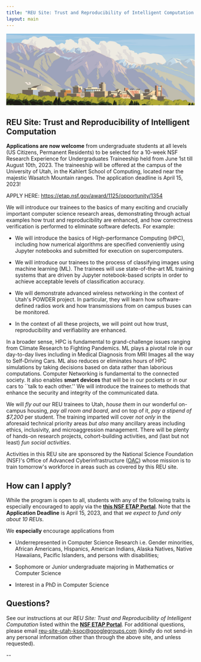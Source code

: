 ```yaml
---
title: "REU Site: Trust and Reproducibility of Intelligent Computation at Utah"
layout: main
---
```


<img src="./images/uou.jpg" alt="campus" width="820" />

## REU Site: Trust and Reproducibility of Intelligent Computation

**Applications are now welcome** from undergraduate students at all levels (US Citizens, Permanent Residents) to be selected for a 10-week NSF Research Experience for Undergraduates Traineeship held from June 1st till August 10th, 2023. The traineeship will be offered at the campus of the University of Utah, in the Kahlert School of Computing, located near the majestic Wasatch Mountain ranges.  The application deadline is April 15, 2023!

APPLY HERE: https://etap.nsf.gov/award/1125/opportunity/1354

We will introduce our trainees to the basics of many exciting and crucially important computer science research areas, demonstrating through actual examples how trust and reproducibility are enhanced, and how correctness verification is performed to eliminate software defects. For example:

- We will introduce the basics of High-performance Computing (HPC), including how numerical algorithms are specified conveniently using Jupyter notebooks and submitted for execution on supercomputers.

- We will introduce our trainees to the process of classifying images using machine learning (ML). The trainees will use state-of-the-art ML training systems that are driven by Jupyter notebook-based scripts in order to achieve acceptable levels of classification accuracy.

- We will demonstrate advanced wireless networking in the context of Utah's POWDER project. In particular, they will learn how software-defined radios work and how transmissions from on campus buses can be monitored.

- In the context of all these projects, we will point out how trust, reproducibility and verifiability are enhanced.

In a broader sense, HPC is fundamental to grand-challenge issues ranging from Climate Research to Fighting Pandemics. ML plays a pivotal role in our day-to-day lives including in Medical Diagnosis from MRI Images all the way to Self-Driving Cars. ML also reduces or eliminates hours of HPC simulations by taking decisions based on data rather than laborious computations. Computer Networking is fundamental to the connected society. It also enables **smart devices** that will be in our pockets or in our cars to ``talk to each other.'' We will introduce the trainees to methods that enhance the security and integrity of the communicated data.

We will *fly out* our REU trainees to Utah, *house them* in our wonderful on-campus housing, *pay all room and board*, and on top of it, *pay a stipend of $7,200* per student. The training imparted will cover *not only* in the aforesaid technical priority areas *but also* many ancillary areas including ethics, inclusivity, and microaggression management. There will be plenty of hands-on research projects, cohort-building activities, and (last but not least) *fun social activities*.

Activities in this REU site are sponsored by the National Science Foundation (NSF)'s Office of Advanced Cyberinfrastructure ([OAC](https://www.nsf.gov/div/index.jsp?div=OAC)) whose mission is to train tomorrow's workforce in areas such as covered by this REU site.

## **How can I apply?**

While the program is open to all, students with any of the following traits is especially encouraged to apply via the [**this NSF ETAP Portal**](https://www.nsf.gov/div/index.jsp?div=OAC). Note that the **Application Deadline** is April 15, 2023, and that *we expect to fund only about 10 REUs*.

We **especially** encourage applications from

 - Underrepresented in Computer Science Research i.e. Gender minorities, African Americans, Hispanics, American Indians, Alaska Natives, Native Hawaiians, Pacific Islanders, and persons with disabilities;
 
 - Sophomore or Junior undergraduate majoring in Mathematics or Computer Science
 
 - Interest in a PhD in Computer Science

## **Questions?**

See our instructions at our *REU Site: Trust and Reproducibility of Intelligent Computation* listed within the [**NSF ETAP Portal**](https://etap.nsf.gov/award/1125/opportunity/1354). For additional questions, please email reu-site-utah-ksoc@googlegroups.com (kindly do not send-in any personal information other than through the above site, and unless requested).

--



